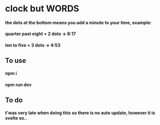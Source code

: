# clock but WORDS

#### the dots at the bottom means you add a minute to your time, example:

#### quarter past eight + 2 dots  ->  8:17
#### ten to five + 3 dots -> 4:53

## To use

#### npm i
#### npm run dev

## To do

#### t'was very late when doing this so there is no auto update, however it is svelte so..
